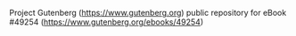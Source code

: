 Project Gutenberg (https://www.gutenberg.org) public repository for eBook #49254 (https://www.gutenberg.org/ebooks/49254)
